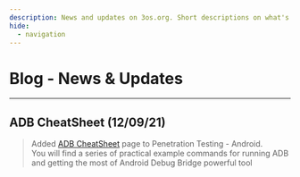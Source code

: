 ```yaml
---
description: News and updates on 3os.org. Short descriptions on what's new or any major updates.
hide:
  - navigation
---
```


<style>
  .md-content__button {
    display: none;
  }
</style>

# Blog - News & Updates

---

## ADB CheatSheet (12/09/21)

> Added [ADB CheatSheet](/penetration-testing/android/adb-cheatsheet) page to Penetration Testing - Android.  
> You will find a series of practical example commands for running ADB and getting the most of Android Debug Bridge powerful tool
